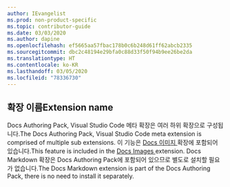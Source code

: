 ```yaml
---
author: IEvangelist
ms.prod: non-product-specific
ms.topic: contributor-guide
ms.date: 03/03/2020
ms.author: dapine
ms.openlocfilehash: ef5665aa57fbac178b0c6b248d61ff62abcb2335
ms.sourcegitcommit: dbc2c48194e29bfa0c88d33f50f94b9ee26be2da
ms.translationtype: HT
ms.contentlocale: ko-KR
ms.lasthandoff: 03/05/2020
ms.locfileid: "78336730"
---
```

## <a name="extension-name"></a><span data-ttu-id="386d1-101">확장 이름</span><span class="sxs-lookup"><span data-stu-id="386d1-101">Extension name</span></span>

<span data-ttu-id="386d1-102">Docs Authoring Pack, Visual Studio Code 메타 확장은 여러 하위 확장으로 구성됩니다.</span><span class="sxs-lookup"><span data-stu-id="386d1-102">The Docs Authoring Pack, Visual Studio Code meta extension is comprised of multiple sub extensions.</span></span> <span data-ttu-id="386d1-103">이 기능은 <a href="https://marketplace.visualstudio.com/items?itemName=docsmsft.docs-images" target="_blank">Docs 이미지 <span class="docon docon-navigate-external x-hidden-focus"></span></a> 확장에 포함되어 있습니다.</span><span class="sxs-lookup"><span data-stu-id="386d1-103">This feature is included in the <a href="https://marketplace.visualstudio.com/items?itemName=docsmsft.docs-images" target="_blank">Docs Images <span class="docon docon-navigate-external x-hidden-focus"></span></a> extension.</span></span> <span data-ttu-id="386d1-104">Docs Markdown 확장은 Docs Authoring Pack에 포함되어 있으므로 별도로 설치할 필요가 없습니다.</span><span class="sxs-lookup"><span data-stu-id="386d1-104">The Docs Markdown extension is part of the Docs Authoring Pack, there is no need to install it separately.</span></span>
